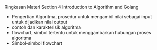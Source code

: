 Ringkasan Materi Section 4 Introduction to Algorithm and Golang
- Pengertian Algoritma, prosedur untuk mengambil nilai sebagai input untuk dijadikan nilai output
- contoh dan karakterisik algoritma
- flowchart, simbol tertentu untuk menggambarkan hubungan proses algoritma
- Simbol-simbol flowchart
